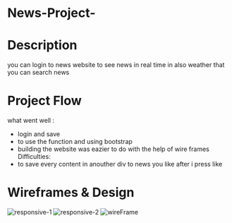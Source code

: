 # News-Project-

# Description
 you can login to news website to see news in real time in also weather that you can search news
# Project Flow 
what went well :
* login and save
*  to use the function and using bootstrap
* building the website was eazier to do with the help of wire frames
 Difficulties:
* to save every content in anouther div to news you like after i press like
# Wireframes & Design

![responsive-1](https://user-images.githubusercontent.com/100848037/179386185-51ff1375-d345-4dda-841f-889809e02599.png)
![responsive-2](https://user-images.githubusercontent.com/100848037/179386188-5f4c1642-9a6a-4a57-bbc2-1035e6111a73.png)
![wireFrame](https://user-images.githubusercontent.com/100848037/179386181-c9cace0c-6fca-463c-97e5-b09834b74f32.png)

